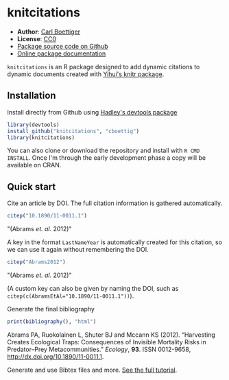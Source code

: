 knitcitations
=============

- **Author**: [Carl Boettiger](http://www.carlboettiger.info/)
- **License**: [CC0](http://creativecommons.org/publicdomain/zero/1.0/)
- [Package source code on Github](https://github.com/cboettig/knitcitations)
- [Online package documentation](http://cboettig.github.com/knitcitations/index.html)


`knitcitations` is an R package designed to add dynamic citations to dynamic documents created with [Yihui's knitr package](https://github.com/yihui/knitr).



Installation 
------------

Install directly from Github using [Hadley's devtools package](https://github.com/hadley/devtools)

```r
library(devtools)
install_github("knitcitations", "cboettig")
library(knitcitations)
````

You can also clone or download the repository and install with `R CMD INSTALL`. Once I'm through the early development phase a copy will be available on CRAN.


Quick start
-----------




Cite an article by DOI.  The full citation information is gathered automatically.



```r
citep("10.1890/11-0011.1")
```

 "(Abrams _et. al._ 2012)"



A key in the format `LastNameYear` is automatically created for this citation, so we can use it again without remembering the DOI.   



```r
citep("Abrams2012")
```

 "(Abrams _et. al._ 2012)"



(A custom key can also be given by naming the DOI, such as `citep(c(AbramsEtAl="10.1890/11-0011.1"))`).


Generate the final bibliography



```r
print(bibliography(), "html")
```

<p>Abrams PA, Ruokolainen L, Shuter BJ and Mccann KS (2012).
&ldquo;Harvesting Creates Ecological Traps: Consequences of Invisible Mortality Risks in Predator–Prey Metacommunities.&rdquo;
<EM>Ecology</EM>, <B>93</B>.
ISSN 0012-9658, <a href="http://dx.doi.org/10.1890/11-0011.1">http://dx.doi.org/10.1890/11-0011.1</a>.




Generate and use Bibtex files and more.  [See the full tutorial](https://github.com/cboettig/knitcitations/blob/master/inst/examples/citations.md).  
